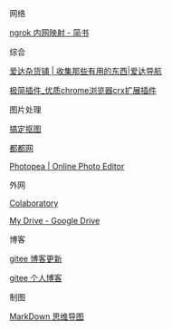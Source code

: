 网络

[ngrok 内网映射 - 简书](https://www.jianshu.com/p/c273d3009ded)



综合

[爱达杂货铺 | 收集那些有用的东西|爱达导航](https://adzhp.cn/#term-52)

[极简插件_优质chrome浏览器crx扩展插件](https://chrome.zzzmh.cn/#index)



图片处理

[搞定抠图](https://www.gaoding.com/koutu)

[都都网](http://www.topdodo.com/meditor)

[Photopea | Online Photo Editor](https://www.photopea.com/)



外网

[Colaboratory](https://colab.research.google.com/notebooks/intro.ipynb)

[My Drive - Google Drive](https://drive.google.com/drive/u/1/my-drive)



博客

[gitee 博客更新](https://gitee.com/okzkx/okzkx/pages)

[gitee 个人博客](http://okzkx.gitee.io/)



制图

[MarkDown 思维导图](https://markmap.js.org/repl/)



